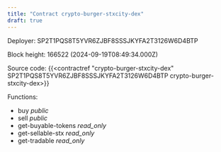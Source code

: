 ```yaml
---
title: "Contract crypto-burger-stxcity-dex"
draft: true
---
```

Deployer: SP2T1PQS8T5YVR6ZJBF8SSSJKYFA2T3126W6D4BTP


 



Block height: 166522 (2024-09-19T08:49:34.000Z)

Source code: {{<contractref "crypto-burger-stxcity-dex" SP2T1PQS8T5YVR6ZJBF8SSSJKYFA2T3126W6D4BTP crypto-burger-stxcity-dex>}}

Functions:

* buy _public_
* sell _public_
* get-buyable-tokens _read_only_
* get-sellable-stx _read_only_
* get-tradable _read_only_
